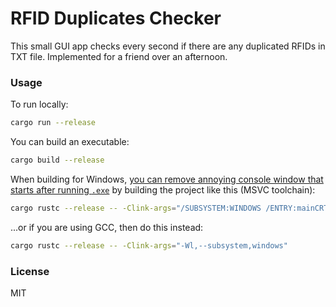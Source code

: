# RFID Duplicates Checker

This small GUI app checks every second if there are any duplicated RFIDs in TXT file. Implemented for a friend over an afternoon.

### Usage

To run locally:

```bash
cargo run --release
```

You can build an executable:

```bash
cargo build --release
```

When building for Windows, [you can remove annoying console window that starts after running `.exe`](https://stackoverflow.com/questions/29763647/how-to-make-a-program-that-does-not-display-the-console-window) by building the project like this (MSVC toolchain):

```bash
cargo rustc --release -- -Clink-args="/SUBSYSTEM:WINDOWS /ENTRY:mainCRTStartup"
```

...or if you are using GCC, then do this instead:


```bash
cargo rustc --release -- -Clink-args="-Wl,--subsystem,windows"
```

### License

MIT